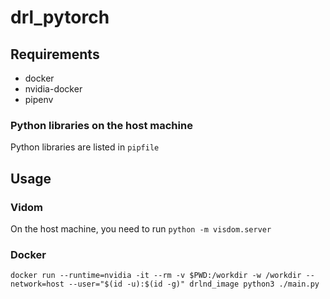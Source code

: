 # drl_pytorch

## Requirements

* docker
* nvidia-docker
* pipenv

### Python libraries on the host machine

Python libraries are listed in `pipfile`

## Usage

### Vidom

On the host machine, you need to run `python -m visdom.server`

### Docker 

```
docker run --runtime=nvidia -it --rm -v $PWD:/workdir -w /workdir --network=host --user="$(id -u):$(id -g)" drlnd_image python3 ./main.py
```